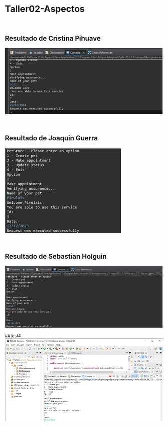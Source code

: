 # Taller02-Aspectos
<br />
 
## Resultado de Cristina Pihuave
 
![img](./PetVet/src/main/resources/CT02.png)

<br />

## Resultado de Joaquin Guerra
![img](./PetVet/src/main/ResolucionGuerra.jpg)

<br />

## Resultado de Sebastian Holguin
![img](./PetVet/src/main/resources/resolucionsebastian.png)

##test4
![test4](./PetVet/src/main/Testing4.png)
